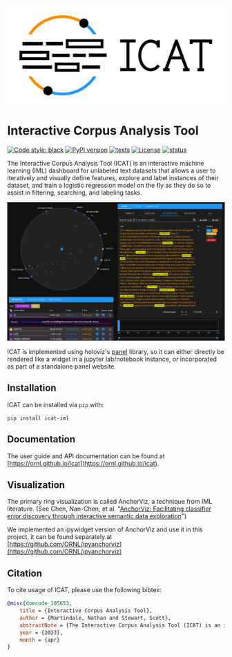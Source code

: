 <p align="center">
    <picture>
        <source media="(prefers-color-scheme: dark)" srcset="sphinx/source/_static/icat_large_full_dark.svg" />
        <source media="(prefers-color-scheme: light)" srcset="sphinx/source/_static/icat_large_full_light.svg" />
        <img alt='ICAT logo' src="https://raw.githubusercontent.com/ORNL/icat/main/sphinx/source/_static/icat_large_full_light.svg" />
    </picture>
</p>

# Interactive Corpus Analysis Tool

[![Code style: black](https://img.shields.io/badge/code%20style-black-000000.svg)](https://github.com/psf/black)
[![PyPI version](https://badge.fury.io/py/icat-iml.svg)](https://badge.fury.io/py/icat-iml)
[![tests](https://github.com/ORNL/icat/actions/workflows/tests.yml/badge.svg?branch=main)](https://github.com/ORNL/icat/actions/workflows/tests.yml)
[![License](https://img.shields.io/pypi/l/curifactory)](https://github.com/ORNL/curifactory/blob/main/LICENSE)
[![status](https://joss.theoj.org/papers/0528d60ff4f251069d15456fdb83bd0f/status.svg)](https://joss.theoj.org/papers/0528d60ff4f251069d15456fdb83bd0f)



The Interactive Corpus Analysis Tool (ICAT) is an interactive machine learning (IML) dashboard for unlabeled text datasets that allows a user to iteratively and visually define features, explore and label instances of their dataset, and train a logistic regression model on the fly as they do so to assist in filtering, searching, and labeling tasks.

![ICAT Screenshot](https://raw.githubusercontent.com/ORNL/icat/main/sphinx/source/_static/screenshot1.png)

ICAT is implemented using holoviz's [panel](https://panel.holoviz.org/) library, so it can either directly be rendered like a widget in a jupyter lab/notebook instance, or incorporated as part of a standalone panel website.

## Installation

ICAT can be installed via `pip` with:

```
pip install icat-iml
```

<!-- usage/examples -->

## Documentation

The user guide and API documentation can be found at [https://ornl.github.io/icat](https://ornl.github.io/icat).

## Visualization

The primary ring visualization is called AnchorViz, a technique from IML literature. (See Chen, Nan-Chen, et al. "[AnchorViz: Facilitating classifier error discovery through interactive semantic data exploration](https://dl.acm.org/doi/abs/10.1145/3172944.3172950)")

We implemented an ipywidget version of AnchorViz and use it in this project, it can be found separately at [https://github.com/ORNL/ipyanchorviz](https://github.com/ORNL/ipyanchorviz)

<!-- documentation section -->

## Citation

To cite usage of ICAT, please use the following bibtex:

```bibtex
@misc{doecode_105653,
    title = {Interactive Corpus Analysis Tool},
    author = {Martindale, Nathan and Stewart, Scott},
    abstractNote = {The Interactive Corpus Analysis Tool (ICAT) is an interactive machine learning dashboard for unlabeled text/natural language processing datasets that allows a user to iteratively and visually define features, explore and label instances of their dataset, and simultaneously train a logistic regression model. ICAT was created to allow subject matter experts in a specific domain to directly train their own models for unlabeled datasets visually, without needing to be a machine learning expert or needing to know how to code the models themselves. This approach allows users to directly leverage the power of machine learning, but critically, also involves the user in the development of the machine learning model.},
    year = {2023},
    month = {apr}
}
```
